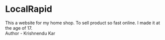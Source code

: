 # LocalRapid
This a website for my home shop. To sell product so fast online. I made it at the age of 17.
<br>Author - Krishnendu Kar
